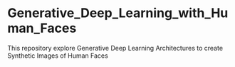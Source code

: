 # Generative_Deep_Learning_with_Human_Faces
This repository explore Generative Deep Learning Architectures to create Synthetic Images of Human Faces
